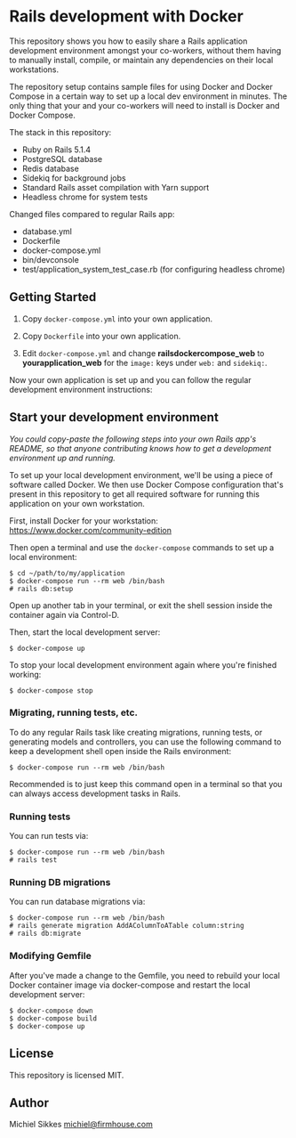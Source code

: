 # Rails development with Docker

This repository shows you how to easily share a Rails application development
environment amongst your co-workers, without them having to manually install,
compile, or maintain any dependencies on their local workstations.

The repository setup contains sample files for using Docker and Docker Compose
in a certain way to set up a local dev environment in minutes. The only thing
that your and your co-workers will need to install is Docker and Docker Compose.

The stack in this repository:

* Ruby on Rails 5.1.4
* PostgreSQL database
* Redis database
* Sidekiq for background jobs
* Standard Rails asset compilation with Yarn support
* Headless chrome for system tests

Changed files compared to regular Rails app:

* database.yml
* Dockerfile
* docker-compose.yml
* bin/devconsole
* test/application_system_test_case.rb (for configuring headless chrome)

## Getting Started

1. Copy `docker-compose.yml` into your own application.

2. Copy `Dockerfile` into your own application.

3. Edit `docker-compose.yml` and change **railsdockercompose_web** to
   **yourapplication_web** for the `image:` keys under `web:` and `sidekiq:`.

Now your own application is set up and you can follow the regular development
environment instructions:

## Start your development environment

*You could copy-paste the following steps  into your own Rails app's README, so
that anyone contributing knows how to get a development environment up and
running.*

To set up your local development environment, we'll be using a piece of software
called Docker. We then use Docker Compose configuration that's
present in this repository to get all required software for running this
application on your own workstation.

First, install Docker for your workstation: https://www.docker.com/community-edition

Then open a terminal and use the  `docker-compose` commands to set up a local
environment:

```
$ cd ~/path/to/my/application
$ docker-compose run --rm web /bin/bash
# rails db:setup
```

Open up another tab in your terminal, or exit the shell session inside the
container again via Control-D.

Then, start the local development server:

```
$ docker-compose up
```

To stop your local development environment again where you're finished working:

```
$ docker-compose stop
```

### Migrating, running tests, etc.

To do any regular Rails task like creating migrations, running tests, or
generating models and controllers, you can use the following command to
keep a development shell open inside the Rails environment:

```
$ docker-compose run --rm web /bin/bash
```

Recommended is to just keep this command open in a terminal so that you
can always access development tasks in Rails.

### Running tests

You can run tests via:

```
$ docker-compose run --rm web /bin/bash
# rails test
```

### Running DB migrations

You can run database migrations via:

```
$ docker-compose run --rm web /bin/bash
# rails generate migration AddAColumnToATable column:string
# rails db:migrate
```

### Modifying Gemfile

After you've made a change to the Gemfile, you need to rebuild your local Docker
container image via docker-compose and restart the local development server:

```
$ docker-compose down
$ docker-compose build
$ docker-compose up
```

## License

This repository is licensed MIT.

## Author

Michiel Sikkes <michiel@firmhouse.com>
